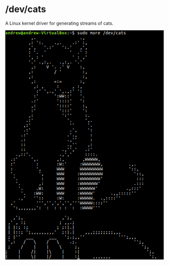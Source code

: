 /dev/cats
==========

A Linux kernel driver for generating streams of cats.

![Cats!](/devcats.png?raw-true)
